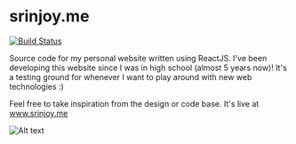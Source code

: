 # srinjoy.me 
[![Build Status](https://travis-ci.org/srinjoym/srinjoy.me.svg?branch=master)](https://travis-ci.org/srinjoym/srinjoy.me)

Source code for my personal website written using ReactJS. I've been developing this website since I was in high school (almost 5 years now)! It's a testing ground for whenever I want to play around with new web technologies :) 

Feel free to take inspiration from the design or code base. It's live at www.srinjoy.me

![Alt text](./img/landing_screenshot.png?raw=true "Homepage")
